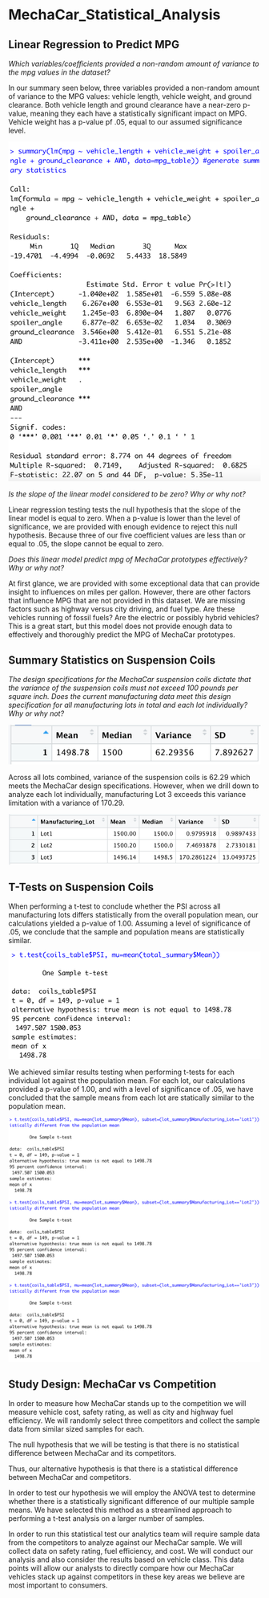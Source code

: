 # MechaCar_Statistical_Analysis

## Linear Regression to Predict MPG

*Which variables/coefficients provided a non-random amount of variance to the mpg values in the dataset?*

In our summary seen below, three variables provided a non-random amount of variance to the MPG values: vehicle length, vehicle weight, and ground clearance. Both vehicle length and ground clearance have a near-zero p-value, meaning they each have a statistically significant impact on MPG. Vehicle weight has a p-value pf .05, equal to our assumed significance level.

![Figure 1](Resources/pvals.png)

*Is the slope of the linear model considered to be zero? Why or why not?*

Linear regression testing tests the null hypothesis that the slope of the linear model is equal to zero. When a p-value is lower than the level of significance, we are provided with enough evidence to reject this null hypothesis. Because three of our five coefficient values are less than or equal to .05, the slope cannot be equal to zero. 

*Does this linear model predict mpg of MechaCar prototypes effectively? Why or why not?*

At first glance, we are provided with some exceptional data that can provide insight to influences on miles per gallon. However, there are other factors that influence MPG that are not provided in this dataset. We are missing factors such as highway versus city driving, and fuel type. Are these vehicles running of fossil fuels? Are the electric or possibly hybrid vehicles?  This is a great start, but this model does not provide enough data to effectively and thoroughly predict the MPG of MechaCar prototypes.

## Summary Statistics on Suspension Coils
*The design specifications for the MechaCar suspension coils dictate that the variance of the suspension coils must not exceed 100 pounds per square inch. Does the current manufacturing data meet this design specification for all manufacturing lots in total and each lot individually? Why or why not?*

![Figure 2](Resources/psi_summ.png)

Across all lots combined, variance of the suspension coils is 62.29 which meets the MechaCar design specifications. However, when we drill down to analyze each lot individually, manufacturing Lot 3 exceeds this variance limitation with a variance of 170.29.

![Figure 3](Resources/psi_summ_by_lot.png)

## T-Tests on Suspension Coils
When performing a t-test to conclude whether the PSI across all manufacturing lots differs statistically from the overall population mean, our calculations yielded a p-value of 1.00. Assuming a level of significance of .05, we conclude that the sample and population means are statistically similar.

![Figure 4](Resources/ttest_1.png)

We achieved similar results testing when performing t-tests for each individual lot against the population mean. For each lot, our calculations provided a p-value of 1.00, and with a level of significance of .05, we have concluded that the sample means from each lot are statically similar to the population mean.

![Figure 5](Resources/ttest_2.png)

## Study Design: MechaCar vs Competition

In order to measure how MechaCar stands up to the competition we will measure vehicle cost, safety rating, as well as city and highway fuel efficiency. We will randomly select three competitors and collect the sample data from similar sized samples for each.

The null hypothesis that we will be testing is that there is no statistical difference between MechaCar and its competitors.

Thus, our alternative hypothesis is that there is a statistical difference between MechaCar and competitors. 

In order to test our hypothesis we will employ the ANOVA test to determine whether there is a statistically significant difference of our multiple sample means. We have selected this method as a streamlined approach to performing a t-test analysis on a larger number of samples.

In order to run this statistical test our analytics team will require sample data from the competitors to analyze against our MechaCar sample. We will collect data on safety rating, fuel efficiency, and cost. We will conduct our analysis and also consider the results based on vehicle class. This data points will allow our analysts to directly compare how our MechaCar vehicles stack up against competitors in these key areas we believe are most important to consumers. 
